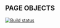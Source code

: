 ## PAGE OBJECTS

[![Build status](https://ci.appveyor.com/api/projects/status/ojpdch72v1bir48b?svg=true)](https://ci.appveyor.com/project/KleshchenkoSergei/pageobjects)